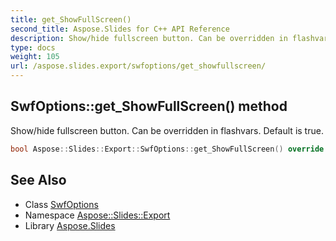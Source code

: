 ```yaml
---
title: get_ShowFullScreen()
second_title: Aspose.Slides for C++ API Reference
description: Show/hide fullscreen button. Can be overridden in flashvars. Default is true.
type: docs
weight: 105
url: /aspose.slides.export/swfoptions/get_showfullscreen/
---
```

## SwfOptions::get_ShowFullScreen() method


Show/hide fullscreen button. Can be overridden in flashvars. Default is true.

```cpp
bool Aspose::Slides::Export::SwfOptions::get_ShowFullScreen() override
```

## See Also

* Class [SwfOptions](../)
* Namespace [Aspose::Slides::Export](../../)
* Library [Aspose.Slides](../../../)